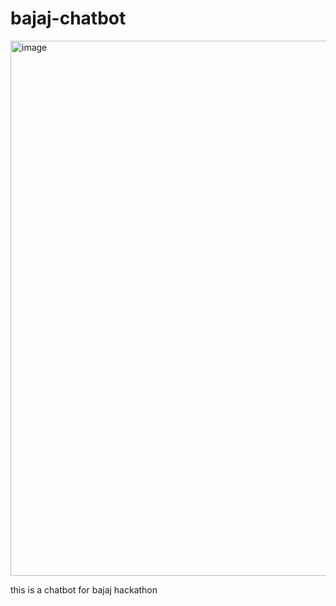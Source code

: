 # bajaj-chatbot

<img width="1919" height="856" alt="image" src="https://github.com/user-attachments/assets/b73c1835-5464-4159-9d4c-e5b32cc2ae9b" />

this is a chatbot for bajaj hackathon
